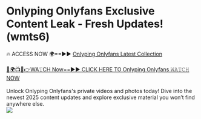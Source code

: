 # Onlyping Onlyfans Exclusive Content Leak - Fresh Updates! (wmts6)

🔥 ACCESS NOW 🌍==►► <a href="https://tinyurl.com/kvy9nzfs" rel="nofollow">Onlyping Onlyfans Latest Collection</a>
<br><br>
[🔴🌍📺📱👉WA𝚃CH Now==►► CLICK HERE TO Onlyping Onlyfans 𝚆𝙰𝚃𝙲𝙷 NOW](https://tinyurl.com/kvy9nzfs)
<br><br>
Unlock Onlyping Onlyfans's private videos and photos today! Dive into the newest 2025 content updates and explore exclusive material you won’t find anywhere else.
<br>
<a href="https://tinyurl.com/kvy9nzfs" rel="nofollow" data-target="animated-image.originalLink"><img src="https://camo.githubusercontent.com/8a4f000d20f83aca3bf7ec5f350d767afa0574a8a352519fd8cfa583a6f93a33/68747470733a2f2f692e696d6775722e636f6d2f644a486b345a712e676966" data-canonical-src="https://i.imgur.com/dJHk4Zq.gif" style="max-width: 100%; display: inline-block;" data-target="animated-image.originalImage"></a>
<br>

